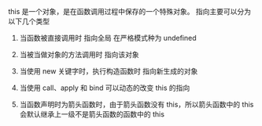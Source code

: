 this 是一个对象，是在函数调用过程中保存的一个特殊对象。 指向主要可以分为以下几个类型

1. 当函数被直接调用时 指向全局 在严格模式种为 undefined

2. 当被当做对象的方法调用时 指向该对象

3. 当使用 new 关键字时，执行构造函数时 指向新生成的对象

4. 当使用 call、apply 和 bind 可以动态的改变 this 的指向

5. 当函数声明时为箭头函数时，由于箭头函数没有 this，所以箭头函数中的 this 会默认继承上一级不是箭头函数的函数中的 this
